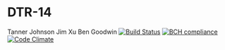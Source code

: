 # DTR-14
Tanner Johnson
Jim Xu
Ben Goodwin
[![Build Status](https://travis-ci.com/csu2017sp314/DTR-14.svg?token=g3Pjq4ycUmY7syvEBKZz&branch=master)](https://travis-ci.com/csu2017sp314/DTR-14)
[![BCH compliance](https://bettercodehub.com/edge/badge/csu2017sp314/DTR-14?token=74a73d6e53f3371de60d42dd3206a44e54a088ce)](https://bettercodehub.com/)
[![Code Climate](https://codeclimate.com/github/codeclimate/codeclimate/badges/gpa.svg)](https://codeclimate.com/github/codeclimate/codeclimate)
